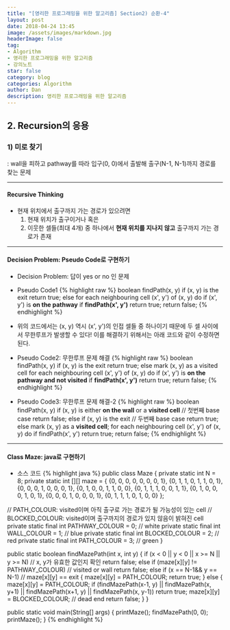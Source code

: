 ```yaml
---
title: "[영리한 프로그래밍을 위한 알고리즘] Section2) 순환-4"
layout: post
date: 2018-04-24 13:45
image: /assets/images/markdown.jpg
headerImage: false
tag:
- Algorithm
- 영리한 프로그래밍을 위한 알고리즘
- 강의노트
star: false
category: blog
categories: Algorithm
author: Dan
description: 영리한 프로그래밍을 위한 알고리즘
---
```


## 2. Recursion의 응용

### 1) 미로 찾기

: wall을 피하고 pathway를 따라 입구(0, 0)에서 출발해 출구(N-1, N-1)까지 경로를 찾는 문제

---
#### Recursive Thinking

* 현재 위치에서 출구까지 가는 경로가 있으려면<br>
   1) 현재 위치가 출구이거나 혹은<br>
   2) 이웃한 셀들(최대 4개) 중 하나에서 **현재 위치를 지나지 않고** 출구까지 가는 경로가 존재

---
#### Decision Problem: Pseudo Code로 구현하기

* Decision Problem: 답이 yes or no 인 문제

* Pseudo Code1
{% highlight raw %}
boolean findPath(x, y)
  if (x, y) is the exit
    return true;
  else
    for each neighbouring cell (x', y') of (x, y) do
      if (x', y') is **on the pathway**
        if **findPath(x', y')**
          return true;
    return false;
{% endhighlight %}

* 위의 코드에서는 (x, y) 역시 (x', y')의 인접 셀들 중 하나이기 때문에 두 셀 사이에서 무한루프가 발생할 수 있다! 이를 해결하기 위해서는 아래 코드와 같이 수정하면 된다.


* Pseudo Code2: 무한루프 문제 해결
{% highlight raw %}
boolean findPath(x, y)
  if (x, y) is the exit
    return true;
  else
    mark (x, y) as a visited cell
    for each neighbouring cell (x', y') of (x, y) do
      if (x', y') is **on the pathway and not visited**
        if **findPath(x', y')**
          return true;
    return false;
{% endhighlight %}

* Pseudo Code3: 무한루프 문제 해결-2
{% highlight raw %}
boolean findPath(x, y)
  if (x, y) is either **on the wall** or a **visited cell** // 첫번째  base case
    return false;
  else if (x, y) is the exit // 두번째 base case
    return true;
  else
    mark (x, y) as a **visited cell**;
    for each neighbouring cell (x', y') of (x, y) do
      if findPath(x', y')
        return true;
    return false;
{% endhighlight %}

---
#### Class Maze: java로 구현하기

* 소스 코드
{% highlight java %}
public class Maze
{
  private static int N = 8;
  private static int [][] maze = {
    {0, 0, 0, 0, 0, 0, 0, 1},
    {0, 1, 1, 0, 1, 1, 0, 1},
    {0, 0, 0, 1, 0, 0, 0, 1},
    {0, 1, 0, 0, 1, 1, 0, 0},
    {0, 1, 1, 1, 0, 0, 1, 1},
    {0, 1, 0, 0, 0, 1, 0, 1},
    {0, 0, 0, 1, 0, 0, 0, 1},
    {0, 1, 1, 1, 0, 1, 0, 0}
  };

// PATH_COLOUR: visited이며 아직 출구로 가는 경로가 될 가능성이 있는 cell
// BLOCKED_COLOUR: visited이며 출구까지의 경로가 있지 않음이 밝혀진 cell
  private static final int PATHWAY_COLOUR = 0;   // white
  private static final int WALL_COLOUR = 1;          // blue
  private static final int BLOCKED_COLOUR = 2;  // red
  private static final int PATH_COLOUR = 3;         // green
}

public static boolean findMazePath(int x, int y)
{
  if (x < 0 || y < 0 || x >= N || y >= N) // x, y가 유효한 값인지 확인
    return false;
  else if (maze[x][y] != PATHWAY_COLOUR) // visited or wall
    return false;
  else if (x == N-1&& y == N-1) // maze[x][y] == exit
  {
    maze[x][y] = PATH_COLOUR;
    return true;
  }
  else
  {
    maze[x][y] = PATH_COLOUR;
    if (findMazePath(x-1, y) || findMazePath(x, y+1)
         || findMazePath(x+1, y) || findMazePath(x, y-1))
         return true;
    maze[x][y] = BLOCKED_COLOUR; // dead end
    return false;
  }
}

public static void main(String[] args)
{
  printMaze();
  findMazePath(0, 0);
  printMaze();
}
{% endhighlight %}
